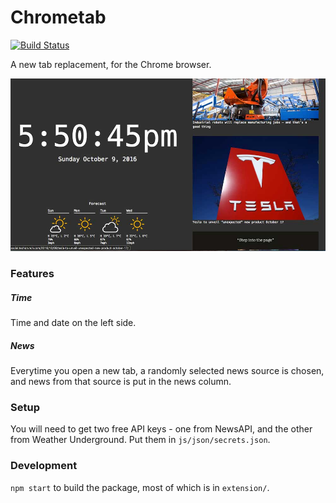 # Chrometab
[![Build Status](https://travis-ci.org/patosai/chrometab.svg?branch=dev)](https://travis-ci.org/patosai/chrometab)

A new tab replacement, for the Chrome browser.

![image example](chrometab-ex.jpg)

### Features

##### Time
Time and date on the left side.

##### News
Everytime you open a new tab, a randomly selected news source is chosen, and news from that source is put in the news column.

### Setup
You will need to get two free API keys - one from NewsAPI, and the other from Weather Underground. Put them in `js/json/secrets.json`.

### Development
`npm start` to build the package, most of which is in `extension/`.
